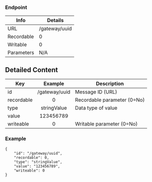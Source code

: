 # 



### Endpoint

| Info  | Details |
| ------------- | ------------- |
| URL   | /gateway/uuid   |
| Recordable   | 0   |
| Writable   | 0   |
| Parameters  | N/A  |

## Detailed Content

|  Key  | Example | Description |
| ------------- | :------: | ------------------------------ |
|  id | /gateway/uuid | Message ID (URL) |
|  recordable | 0 | Recordable parameter (0=No) |
|  type | stringValue | Data type of value |
|  value | 123456789 |  |
|  writeable | 0 | Writable parameter (0=No) |

### Example
```
{
    "id": "/gateway/uuid",
    "recordable": 0,
    "type": "stringValue",
    "value": "123456789",
    "writeable": 0
}
```
